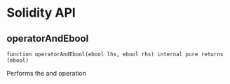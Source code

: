 # Solidity API

## operatorAndEbool

```solidity
function operatorAndEbool(ebool lhs, ebool rhs) internal pure returns (ebool)
```

Performs the and operation

